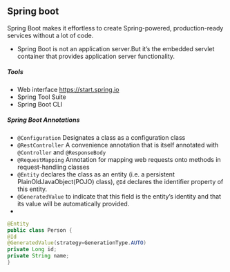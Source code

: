 ## Spring boot
Spring Boot makes it effortless to create Spring-powered, production-ready services
without a lot of code.

- Spring Boot is not an application server.But it’s the embedded servlet container that provides application server functionality.

##### Tools
- Web interface https://start.spring.io
- Spring Tool Suite
- Spring Boot CLI

##### Spring Boot Annotations
- `@Configuration` Designates a class as a configuration class
- `@RestController` A convenience annotation that is itself annotated with `@Controller` and `@ResponseBody`
- `@RequestMapping` Annotation for mapping web requests onto methods in request-handling classes
- `@Entity` declares the class as an entity (i.e. a persistent PlainOldJavaObject(POJO) class), `@Id` declares the identifier property of this entity.
- `@GeneratedValue` to indicate that this field is the entity’s identity and that its value will be automatically provided.
-
```java
@Entity
public class Person {
@Id
@GeneratedValue(strategy=GenerationType.AUTO)
private Long id;
private String name;
}

```
